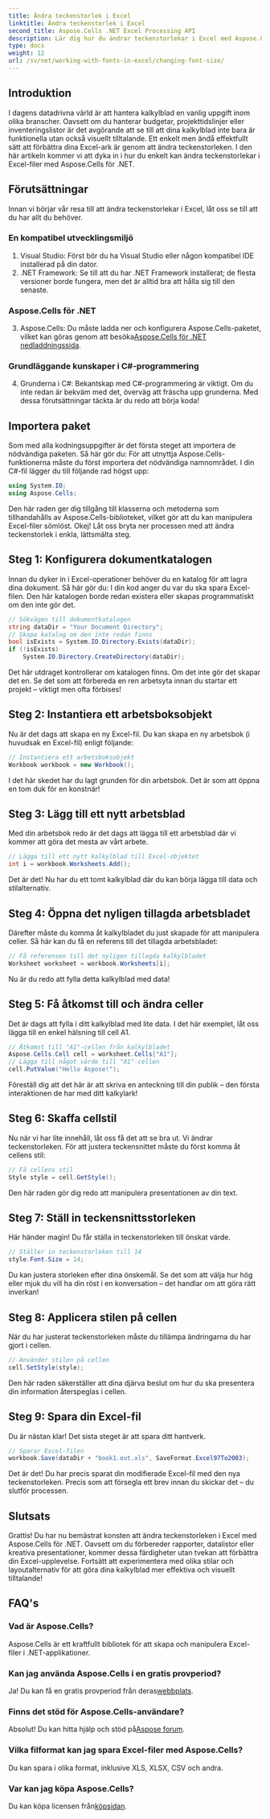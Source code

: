 ```yaml
---
title: Ändra teckenstorlek i Excel
linktitle: Ändra teckenstorlek i Excel
second_title: Aspose.Cells .NET Excel Processing API
description: Lär dig hur du ändrar teckenstorlekar i Excel med Aspose.Cells för .NET. Den här enkla guiden leder dig genom steg-för-steg-kodning för att göra dina kalkylblad mer tilltalande.
type: docs
weight: 12
url: /sv/net/working-with-fonts-in-excel/changing-font-size/
---
```

## Introduktion
I dagens datadrivna värld är att hantera kalkylblad en vanlig uppgift inom olika branscher. Oavsett om du hanterar budgetar, projekttidslinjer eller inventeringslistor är det avgörande att se till att dina kalkylblad inte bara är funktionella utan också visuellt tilltalande. Ett enkelt men ändå effektfullt sätt att förbättra dina Excel-ark är genom att ändra teckenstorleken. I den här artikeln kommer vi att dyka in i hur du enkelt kan ändra teckenstorlekar i Excel-filer med Aspose.Cells för .NET. 
## Förutsättningar
Innan vi börjar vår resa till att ändra teckenstorlekar i Excel, låt oss se till att du har allt du behöver.
### En kompatibel utvecklingsmiljö
1. Visual Studio: Först bör du ha Visual Studio eller någon kompatibel IDE installerad på din dator.
2. .NET Framework: Se till att du har .NET Framework installerat; de flesta versioner borde fungera, men det är alltid bra att hålla sig till den senaste.
### Aspose.Cells för .NET
3.  Aspose.Cells: Du måste ladda ner och konfigurera Aspose.Cells-paketet, vilket kan göras genom att besöka[Aspose.Cells för .NET nedladdningssida](https://releases.aspose.com/cells/net/).
### Grundläggande kunskaper i C#-programmering
4. Grunderna i C#: Bekantskap med C#-programmering är viktigt. Om du inte redan är bekväm med det, överväg att fräscha upp grunderna. 
Med dessa förutsättningar täckta är du redo att börja koda!
## Importera paket
Som med alla kodningsuppgifter är det första steget att importera de nödvändiga paketen. Så här gör du:
För att utnyttja Aspose.Cells-funktionerna måste du först importera det nödvändiga namnområdet. I din C#-fil lägger du till följande rad högst upp:
```csharp
using System.IO;
using Aspose.Cells;
```
Den här raden ger dig tillgång till klasserna och metoderna som tillhandahålls av Aspose.Cells-biblioteket, vilket gör att du kan manipulera Excel-filer sömlöst.
Okej! Låt oss bryta ner processen med att ändra teckenstorlek i enkla, lättsmälta steg. 
## Steg 1: Konfigurera dokumentkatalogen
Innan du dyker in i Excel-operationer behöver du en katalog för att lagra dina dokument. Så här gör du:
I din kod anger du var du ska spara Excel-filen. Den här katalogen borde redan existera eller skapas programmatiskt om den inte gör det. 
```csharp
// Sökvägen till dokumentkatalogen
string dataDir = "Your Document Directory";
// Skapa katalog om den inte redan finns
bool isExists = System.IO.Directory.Exists(dataDir);
if (!isExists)
    System.IO.Directory.CreateDirectory(dataDir);
```
Det här utdraget kontrollerar om katalogen finns. Om det inte gör det skapar det en. Se det som att förbereda en ren arbetsyta innan du startar ett projekt – viktigt men ofta förbises!
## Steg 2: Instantiera ett arbetsboksobjekt
Nu är det dags att skapa en ny Excel-fil. 
Du kan skapa en ny arbetsbok (i huvudsak en Excel-fil) enligt följande:
```csharp
// Instantiera ett arbetsboksobjekt
Workbook workbook = new Workbook();
```
I det här skedet har du lagt grunden för din arbetsbok. Det är som att öppna en tom duk för en konstnär!
## Steg 3: Lägg till ett nytt arbetsblad
Med din arbetsbok redo är det dags att lägga till ett arbetsblad där vi kommer att göra det mesta av vårt arbete.
```csharp
// Lägga till ett nytt kalkylblad till Excel-objektet
int i = workbook.Worksheets.Add();
```
Det är det! Nu har du ett tomt kalkylblad där du kan börja lägga till data och stilalternativ.
## Steg 4: Öppna det nyligen tillagda arbetsbladet
Därefter måste du komma åt kalkylbladet du just skapade för att manipulera celler.
Så här kan du få en referens till det tillagda arbetsbladet:
```csharp
// Få referensen till det nyligen tillagda kalkylbladet
Worksheet worksheet = workbook.Worksheets[i];
```
Nu är du redo att fylla detta kalkylblad med data!
## Steg 5: Få åtkomst till och ändra celler
Det är dags att fylla i ditt kalkylblad med lite data.
I det här exemplet, låt oss lägga till en enkel hälsning till cell A1. 
```csharp
// Åtkomst till "A1"-cellen från kalkylbladet
Aspose.Cells.Cell cell = worksheet.Cells["A1"];
// Lägga till något värde till "A1"-cellen
cell.PutValue("Hello Aspose!");
```
Föreställ dig att det här är att skriva en anteckning till din publik – den första interaktionen de har med ditt kalkylark!
## Steg 6: Skaffa cellstil 
Nu när vi har lite innehåll, låt oss få det att se bra ut. Vi ändrar teckenstorleken.
För att justera teckensnittet måste du först komma åt cellens stil:
```csharp
// Få cellens stil
Style style = cell.GetStyle();
```
Den här raden gör dig redo att manipulera presentationen av din text. 
## Steg 7: Ställ in teckensnittsstorleken
Här händer magin! Du får ställa in teckenstorleken till önskat värde.
```csharp
// Ställer in teckenstorleken till 14
style.Font.Size = 14;
```
Du kan justera storleken efter dina önskemål. Se det som att välja hur hög eller mjuk du vill ha din röst i en konversation – det handlar om att göra rätt inverkan!
## Steg 8: Applicera stilen på cellen
När du har justerat teckenstorleken måste du tillämpa ändringarna du har gjort i cellen.
```csharp
// Använder stilen på cellen
cell.SetStyle(style);
```
Den här raden säkerställer att dina djärva beslut om hur du ska presentera din information återspeglas i cellen. 
## Steg 9: Spara din Excel-fil
Du är nästan klar! Det sista steget är att spara ditt hantverk.
```csharp
// Sparar Excel-filen
workbook.Save(dataDir + "book1.out.xls", SaveFormat.Excel97To2003);
```
Det är det! Du har precis sparat din modifierade Excel-fil med den nya teckenstorleken. Precis som att försegla ett brev innan du skickar det – du slutför processen.
## Slutsats
Grattis! Du har nu bemästrat konsten att ändra teckenstorleken i Excel med Aspose.Cells för .NET. Oavsett om du förbereder rapporter, datalistor eller kreativa presentationer, kommer dessa färdigheter utan tvekan att förbättra din Excel-upplevelse. Fortsätt att experimentera med olika stilar och layoutalternativ för att göra dina kalkylblad mer effektiva och visuellt tilltalande!
## FAQ's
### Vad är Aspose.Cells?
Aspose.Cells är ett kraftfullt bibliotek för att skapa och manipulera Excel-filer i .NET-applikationer.
### Kan jag använda Aspose.Cells i en gratis provperiod?
 Ja! Du kan få en gratis provperiod från deras[webbplats](https://releases.aspose.com/).
### Finns det stöd för Aspose.Cells-användare?
 Absolut! Du kan hitta hjälp och stöd på[Aspose forum](https://forum.aspose.com/c/cells/9).
### Vilka filformat kan jag spara Excel-filer med Aspose.Cells?
Du kan spara i olika format, inklusive XLS, XLSX, CSV och andra.
### Var kan jag köpa Aspose.Cells?
 Du kan köpa licensen från[köpsidan](https://purchase.aspose.com/buy).
